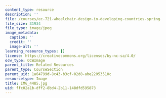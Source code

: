 ```yaml
---
content_type: resource
description: ''
file: /courses/ec-721-wheelchair-design-in-developing-countries-spring-2009/ffc02a1bdff28bd42b11148dfd595873_IMG_4485.jpg
file_size: 31934
file_type: image/jpeg
image_metadata:
  caption: ''
  credit: ''
  image-alt: ''
learning_resource_types: []
license: https://creativecommons.org/licenses/by-nc-sa/4.0/
ocw_type: OCWImage
parent_title: Related Resources
parent_type: CourseSection
parent_uid: 1a64799d-8c43-b3cf-02d8-abe22053510c
resourcetype: Image
title: IMG_4485.jpg
uid: ffc02a1b-dff2-8bd4-2b11-148dfd595873
---
```

